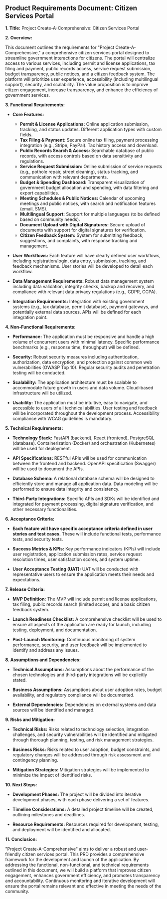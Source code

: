 ## Product Requirements Document: Citizen Services Portal

**1. Title:** Project Create-A-Comprehensive: Citizen Services Portal

**2. Overview:**

This document outlines the requirements for "Project Create-A-Comprehensive," a comprehensive citizen services portal designed to streamline government interactions for citizens.  The portal will centralize access to various services, including permit and license applications, tax filing and payment, public records access, service request submission, budget transparency, public notices, and a citizen feedback system.  The platform will prioritize user experience, accessibility (including multilingual support), security, and scalability.  The value proposition is to improve citizen engagement, increase transparency, and enhance the efficiency of government services.

**3. Functional Requirements:**

* **Core Features:**
    * **Permit & License Applications:**  Online application submission, tracking, and status updates.  Different application types with custom fields.
    * **Tax Filing & Payment:** Secure online tax filing, payment processing integration (e.g., Stripe, PayPal).  Tax history access and download.
    * **Public Records Search & Access:**  Searchable database of public records, with access controls based on data sensitivity and regulations.
    * **Service Request Submission:**  Online submission of service requests (e.g., pothole repair, street cleaning), status tracking, and communication with relevant departments.
    * **Budget & Spending Dashboard:**  Transparent visualization of government budget allocation and spending, with data filtering and export capabilities.
    * **Meeting Schedules & Public Notices:**  Calendar of upcoming meetings and public notices, with search and notification features (email, SMS).
    * **Multilingual Support:**  Support for multiple languages (to be defined based on community needs).
    * **Document Upload with Digital Signatures:**  Secure upload of documents with support for digital signatures for verification.
    * **Citizen Feedback System:**  System for submitting feedback, suggestions, and complaints, with response tracking and management.

* **User Workflows:**  Each feature will have clearly defined user workflows, including registration/login, data entry, submission, tracking, and feedback mechanisms.  User stories will be developed to detail each workflow.

* **Data Management Requirements:**  Robust data management system including data validation, integrity checks, backup and recovery, and compliance with relevant data privacy regulations (e.g., GDPR, CCPA).

* **Integration Requirements:**  Integration with existing government systems (e.g., tax database, permit database), payment gateways, and potentially external data sources.  APIs will be defined for each integration point.


**4. Non-Functional Requirements:**

* **Performance:**  The application must be responsive and handle a high volume of concurrent users with minimal latency.  Specific performance benchmarks (e.g., response time, throughput) will be defined.

* **Security:**  Robust security measures including authentication, authorization, data encryption, and protection against common web vulnerabilities (OWASP Top 10).  Regular security audits and penetration testing will be conducted.

* **Scalability:**  The application architecture must be scalable to accommodate future growth in users and data volume.  Cloud-based infrastructure will be utilized.

* **Usability:**  The application must be intuitive, easy to navigate, and accessible to users of all technical abilities.  User testing and feedback will be incorporated throughout the development process.  Accessibility compliance with WCAG guidelines is mandatory.


**5. Technical Requirements:**

* **Technology Stack:**  FastAPI (backend), React (frontend), PostgreSQL (database).  Containerization (Docker) and orchestration (Kubernetes) will be used for deployment.

* **API Specifications:**  RESTful APIs will be used for communication between the frontend and backend.  OpenAPI specification (Swagger) will be used to document the APIs.

* **Database Schema:**  A relational database schema will be designed to efficiently store and manage all application data.  Data modeling will be performed to ensure data integrity and consistency.

* **Third-Party Integrations:**  Specific APIs and SDKs will be identified and integrated for payment processing, digital signature verification, and other necessary functionalities.


**6. Acceptance Criteria:**

* **Each feature will have specific acceptance criteria defined in user stories and test cases.**  These will include functional tests, performance tests, and security tests.

* **Success Metrics & KPIs:**  Key performance indicators (KPIs) will include user registration, application submission rates, service request resolution times, user satisfaction scores, and system uptime.

* **User Acceptance Testing (UAT):**  UAT will be conducted with representative users to ensure the application meets their needs and expectations.


**7. Release Criteria:**

* **MVP Definition:**  The MVP will include permit and license applications, tax filing, public records search (limited scope), and a basic citizen feedback system.

* **Launch Readiness Checklist:**  A comprehensive checklist will be used to ensure all aspects of the application are ready for launch, including testing, deployment, and documentation.

* **Post-Launch Monitoring:**  Continuous monitoring of system performance, security, and user feedback will be implemented to identify and address any issues.


**8. Assumptions and Dependencies:**

* **Technical Assumptions:**  Assumptions about the performance of the chosen technologies and third-party integrations will be explicitly stated.

* **Business Assumptions:**  Assumptions about user adoption rates, budget availability, and regulatory compliance will be documented.

* **External Dependencies:**  Dependencies on external systems and data sources will be identified and managed.


**9. Risks and Mitigation:**

* **Technical Risks:**  Risks related to technology selection, integration challenges, and security vulnerabilities will be identified and mitigated through thorough planning, testing, and risk management strategies.

* **Business Risks:**  Risks related to user adoption, budget constraints, and regulatory changes will be addressed through risk assessment and contingency planning.

* **Mitigation Strategies:**  Mitigation strategies will be implemented to minimize the impact of identified risks.


**10. Next Steps:**

* **Development Phases:**  The project will be divided into iterative development phases, with each phase delivering a set of features.

* **Timeline Considerations:**  A detailed project timeline will be created, outlining milestones and deadlines.

* **Resource Requirements:**  Resources required for development, testing, and deployment will be identified and allocated.


**11. Conclusion:**

"Project Create-A-Comprehensive" aims to deliver a robust and user-friendly citizen services portal. This PRD provides a comprehensive framework for the development and launch of the application.  By addressing the functional, non-functional, and technical requirements outlined in this document, we will build a platform that improves citizen engagement, enhances government efficiency, and promotes transparency and accountability.  Continuous monitoring and iterative development will ensure the portal remains relevant and effective in meeting the needs of the community.
